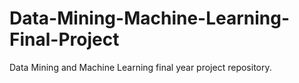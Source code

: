 # Data-Mining-Machine-Learning-Final-Project
Data Mining and Machine Learning final year project repository.
